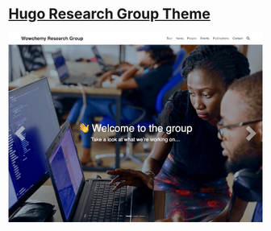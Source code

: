 # [Hugo Research Group Theme](https://github.com/wowchemy/starter-hugo-research-group)

[![Screenshot](preview.png)](/images/tn.png)

